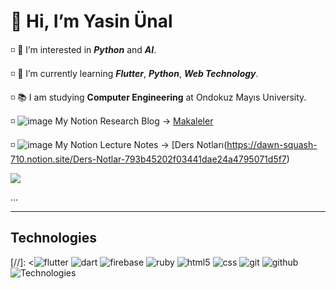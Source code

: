 # 👋 Hi, I’m Yasin Ünal                                                                           

◽️ 👀 I’m interested in ***Python*** and ***AI***.

◽️ 🌱 I’m currently learning ***Flutter***, ***Python***, ***Web Technology***.

◽️ 📚 I am studying **Computer Engineering** at Ondokuz Mayıs University.

◽️ ![image](https://user-images.githubusercontent.com/56133248/154103197-e2390754-ca4e-4791-981b-1b27e4340e56.png) My Notion Research Blog -> [Makaleler](https://dawn-squash-710.notion.site/Makaleler-2a2a2615f2964cf584341a880aa94f41)

◽️ ![image](https://user-images.githubusercontent.com/56133248/154103197-e2390754-ca4e-4791-981b-1b27e4340e56.png) My Notion Lecture Notes -> [Ders Notları(https://dawn-squash-710.notion.site/Ders-Notlar-793b45202f03441dae24a4795071d5f7)

![](https://komarev.com/ghpvc/?username=Pilestin)

...
  

---



## Technologies
[//]: <![flutter](https://user-images.githubusercontent.com/56133248/158239524-dac1c775-9e3d-4d2d-a9a0-3a3ad4319c95.png)
![dart](https://user-images.githubusercontent.com/56133248/158239546-db759c10-1e17-4e1a-a877-ba6f42869824.png)
![firebase](https://user-images.githubusercontent.com/56133248/158239591-41db9b01-de7b-41e1-9d55-b649ada8909b.png)
![ruby](https://user-images.githubusercontent.com/56133248/158239606-05ee6ec6-2e47-4678-8bfc-2a0012ca1d8f.png)
![html5](https://user-images.githubusercontent.com/56133248/158239340-a2947cf3-fc67-4411-973b-aca6a1ede0d3.png)
![css](https://user-images.githubusercontent.com/56133248/158239350-c1537565-2290-4eee-b53d-720775de2b8c.png)
![git](https://user-images.githubusercontent.com/56133248/158239370-2a33c542-d3d9-4dcb-882a-1c003276ac51.png)
![github](https://user-images.githubusercontent.com/56133248/158239386-a1fb0c6e-20ef-4d2d-a99d-f2d7ca3d8bdf.png)
![Technologies](https://user-images.githubusercontent.com/56133248/154122260-08c0a25b-f83a-46d5-a508-839ced1eb1ae.png)

 >

  
<!---
Pilestin/Pilestin is a ✨ special ✨ repository because its `README.md` (this file) appears on your GitHub profile.
You can click the Preview link to take a look at your changes.
--->
